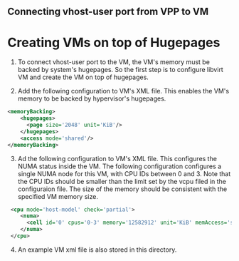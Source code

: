 ## Connecting vhost-user port from VPP to VM

# Creating VMs on top of Hugepages
1. To connect vhost-user port to the VM, the VM's memory must be backed by system's hugepages. So the first step is to configure libvirt VM and create the VM on top of hugepages.

2. Add the following configuration to VM's XML file. This enables the VM's memory to be backed by hypervisor's hugepages.
```xml
<memoryBacking>
    <hugepages>
      <page size='2048' unit='KiB'/>
    </hugepages>
    <access mode='shared'/>
</memoryBacking>
```

3. Ad the following configuration to VM's XML file. This configures the NUMA status inside the VM. The following configuration configures a single NUMA node for this VM, with CPU IDs between 0 and 3. Note that the CPU IDs should be smaller than the limit set by the vcpu filed in the configuraion file. The size of the memory should be consistent with the specified VM memory size.
```xml
 <cpu mode='host-model' check='partial'>
    <numa>
      <cell id='0' cpus='0-3' memory='12582912' unit='KiB' memAccess='shared'/>
    </numa>
 </cpu>
```

4. An example VM xml file is also stored in this directory.
